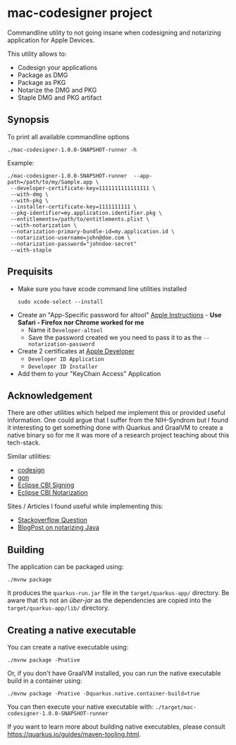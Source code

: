 # mac-codesigner project

Commandline utility to not going insane when codesigning and notarizing application for Apple Devices. 

This utility allows to:
* Codesign your applications
* Package as DMG
* Package as PKG
* Notarize the DMG and PKG
* Staple DMG and PKG artifact

## Synopsis

To print all available commandline options 
```shell script
./mac-codesigner-1.0.0-SNAPSHOT-runner -h
```
Example:
```shell script
./mac-codesigner-1.0.0-SNAPSHOT-runner  --app-path=/path/to/my/Sample.app \
 --developer-certificate-key=1111111111111111 \
 --with-dmg \
 --with-pkg \
 --installer-certificate-key=1111111111 \
 --pkg-identifier=my.application.identifier.pkg \
 --entitlements=/path/to/entitlements.plist \
 --with-notarization \
 --notarization-primary-bundle-id=my.application.id \
 --notarization-username=john@doe.com \
 --notarization-password="johndoe-secret"
 --with-staple
```

## Prequisits

* Make sure you have xcode command line utilities installed
  ```shell script
  sudo xcode-select --install
  ```
* Create an "App-Specific password for altool" [Apple Instructions](https://appleid.apple.com) - **Use Safari - Firefox nor Chrome worked for me**
  * Name it `Developer-altool`
  * Save the password created we you need to pass it to as the `--notarization-password`
* Create 2 certificates at [Apple Developer](https://developer.apple.com)
  * `Developer ID Application`
  * `Developer ID Installer`
* Add them to your "KeyChain Access" Application

## Acknowledgement

There are other utilities which helped me implement this or provided useful information. One could argue
that I suffer from the NIH-Syndrom but I found it interesting to get something done with Quarkus and GraalVM to create
a native binary so for me it was more of a research project teaching about this tech-stack.

Similar utilities:
* [codesign](https://github.com/txoof/codesign#codesign)
* [gon](https://github.com/mitchellh/gon)
* [Eclipse CBI Signing](https://github.com/eclipse-cbi/org.eclipse.cbi/tree/main/webservice/signing/macosx)
* [Eclipse CBI Notarization](https://github.com/eclipse-cbi/macos-notarization-service)

Sites / Articles I found useful while implementing this:
* [Stackoverflow Question](https://blog.adoptopenjdk.net/2020/05/a-simple-guide-to-notarizing-your-java-application/)
* [BlogPost on notarizing Java](https://stackoverflow.com/questions/64652704/how-to-notarize-an-macos-command-line-tool-created-outside-of-xcode)

## Building

The application can be packaged using:
```shell script
./mvnw package
```

It produces the `quarkus-run.jar` file in the `target/quarkus-app/` directory.
Be aware that it’s not an _über-jar_ as the dependencies are copied into the `target/quarkus-app/lib/` directory.

## Creating a native executable

You can create a native executable using: 
```shell script
./mvnw package -Pnative
```

Or, if you don't have GraalVM installed, you can run the native executable build in a container using: 
```shell script
./mvnw package -Pnative -Dquarkus.native.container-build=true
```

You can then execute your native executable with: `./target/mac-codesigner-1.0.0-SNAPSHOT-runner`

If you want to learn more about building native executables, please consult https://quarkus.io/guides/maven-tooling.html.
